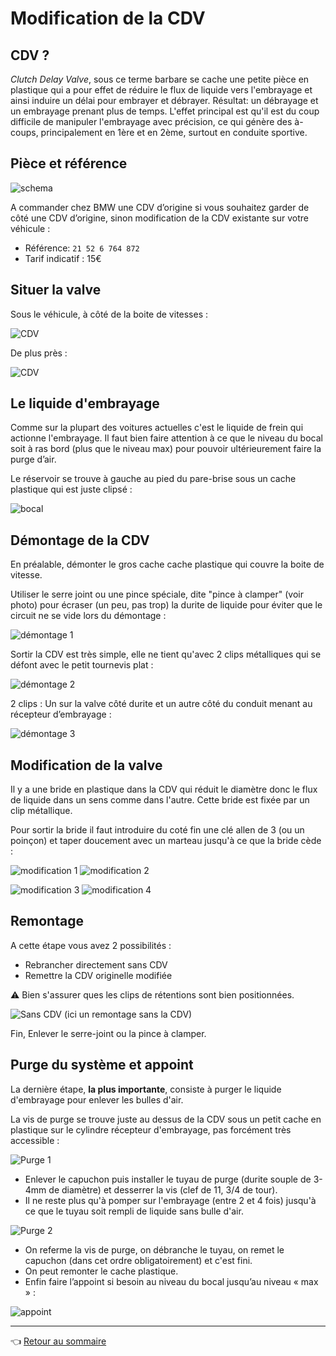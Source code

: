 # Modification de la CDV

## CDV ?

_Clutch Delay Valve_, sous ce terme barbare se cache une petite pièce en plastique qui a pour effet de réduire le flux de liquide vers l'embrayage et ainsi induire un délai pour embrayer et débrayer. Résultat: un débrayage et un embrayage prenant plus de temps.
L'effet principal est qu'il est du coup difficile de manipuler l'embrayage avec précision, ce qui génère des à-coups, principalement en 1ère et en 2ème, surtout en conduite sportive.

## Pièce et référence

![schema](../images/tuto_CDV/CDV_Schema.jpg)

A commander chez BMW une CDV d’origine si vous souhaitez garder de côté une CDV d’origine, sinon modification de la CDV existante sur votre véhicule :

- Référence: `21 52 6 764 872`
- Tarif indicatif : 15€

## Situer la valve

Sous le véhicule, à côté de la boite de vitesses :

![CDV](../images/tuto_CDV/CDV_01.jpg)

De plus près :

![CDV](../images/tuto_CDV/CDV_02.jpg)

## Le liquide d'embrayage

Comme sur la plupart des voitures actuelles c'est le liquide de frein qui actionne l'embrayage. Il faut bien faire attention à ce que le niveau du bocal soit à ras bord (plus que le niveau max) pour pouvoir ultérieurement faire la purge d’air.

Le réservoir se trouve à gauche au pied du pare-brise sous un cache plastique qui est juste clipsé :

![bocal](../images/tuto_CDV/CDV_bocal.jpg)

## Démontage de la CDV

En préalable, démonter le gros cache cache plastique qui couvre la boite de vitesse.

Utiliser le serre joint ou une pince spéciale, dite "pince à clamper" (voir photo) pour écraser (un peu, pas trop) la durite de liquide pour éviter que le circuit ne se vide lors du démontage :

![démontage 1](../images/tuto_CDV/CDV_Demont_01.jpg)

Sortir la CDV est très simple, elle ne tient qu'avec 2 clips métalliques qui se défont avec le petit tournevis plat :

![démontage 2](../images/tuto_CDV/CDV_Demont_02.jpg)

2 clips : Un sur la valve côté durite et un autre côté du conduit menant au récepteur d’embrayage :

![démontage 3](../images/tuto_CDV/CDV_Demont_03.jpg)

## Modification de la valve

Il y a une bride en plastique dans la CDV qui réduit le diamètre donc le flux de liquide dans un sens comme dans l'autre. Cette bride est fixée par un clip métallique.

Pour sortir la bride il faut introduire du coté fin une clé allen de 3 (ou un poinçon) et taper doucement avec un marteau jusqu'à ce que la bride cède :

![modification 1](../images/tuto_CDV/CDV_Modif_01.jpg) ![modification 2](../images/tuto_CDV/CDV_Modif_02.jpg)

![modification 3](../images/tuto_CDV/CDV_Modif_03.jpg) ![modification 4](../images/tuto_CDV/CDV_Modif_04.jpg)

## Remontage

A cette étape vous avez 2 possibilités :

- Rebrancher directement sans CDV
- Remettre la CDV originelle modifiée

:warning: Bien s'assurer ques les clips de rétentions sont bien positionnées.

![Sans CDV](../images/tuto_CDV/CDV_SansCDV.jpg)
(ici un remontage sans la CDV)

Fin, Enlever le serre-joint ou la pince à clamper.

## Purge du système et appoint

La dernière étape, **la plus importante**, consiste à purger le liquide d'embrayage pour enlever les bulles d'air.

La vis de purge se trouve juste au dessus de la CDV sous un petit cache en plastique sur le cylindre récepteur d'embrayage, pas forcément très accessible :

![Purge 1](../images/tuto_CDV/CDV_Purge_01.jpg)

- Enlever le capuchon puis installer le tuyau de purge (durite souple de 3-4mm de diamètre) et desserrer la vis (clef de 11, 3/4 de tour).
- Il ne reste plus qu'à pomper sur l'embrayage (entre 2 et 4 fois) jusqu'à ce que le tuyau soit rempli de liquide sans bulle d'air.

![Purge 2](../images/tuto_CDV/CDV_Purge_02.jpg)

- On referme la vis de purge, on débranche le tuyau, on remet le capuchon (dans cet ordre obligatoirement) et c'est fini.
- On peut remonter le cache plastique.
- Enfin faire l’appoint si besoin au niveau du bocal jusqu’au niveau « max » :

![appoint](../images/tuto_CDV/CDV_Appoint.jpg)

---
:point_left: [Retour au sommaire](../README.md#sommaire)
